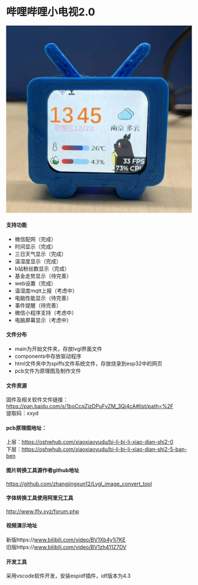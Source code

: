# 哔哩哔哩小电视2.0
![输入图片说明](images/%E5%BE%AE%E4%BF%A1%E5%9B%BE%E7%89%87_20211222140726.jpg)
#### 支持功能  

- 微信配网（完成）  
- 时间显示（完成）  
- 三日天气显示（完成）  
- 温湿度显示（完成）  
- b站粉丝数显示（完成）  
- 基金走势显示（待完善）  
- web设置（完成）  
- 温湿度mqtt上报（考虑中）  
- 电脑性能显示（待完善）  
- 事件提醒（待完善）  
- 微信小程序支持（考虑中）  
- 电脑屏幕显示（考虑中）
   
#### 文件分布

- main为开始文件夹，存放lvgl界面文件  
- components中存放驱动程序  
- html文件夹中为spiffs文件系统文件，存放烧录到esp32中的网页  
- pcb文件为原理图及制作文件  

#### 文件资源
固件及相关软件文件链接：https://pan.baidu.com/s/1boCcqZjzDPuFvZM_3Qj4cA#list/path=%2F  
提取码：xxyd  
#### pcb原理图地址：  
上层：https://oshwhub.com/xiaoxiaoyudu/bi-li-bi-li-xiao-dian-shi2-0  
下层：https://oshwhub.com/xiaoxiaoyudu/bi-li-bi-li-xiao-dian-shi2-5-ban-ben    
#### 图片转换工具源作者github地址  
https://github.com/zhangjingxun12/Lvgl_image_convert_tool  
#### 字体转换工具使用阿里兄工具  
http://www.lfly.xyz/forum.php  
#### 视频演示地址 
新版https://www.bilibili.com/video/BV1Xb4y1i7KE  
旧版https://www.bilibili.com/video/BV1zh411Z7DV  
#### 开发工具 
采用vscode软件开发，安装espidf插件，idf版本为4.3 



